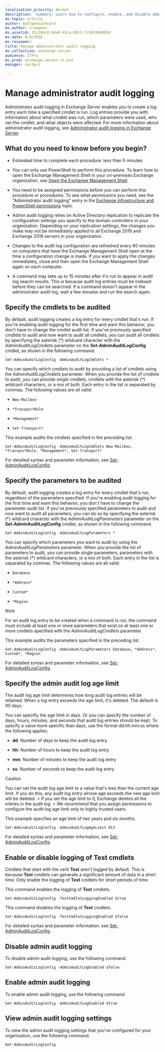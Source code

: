 ```yaml
---
localization_priority: Normal
description: 'Summary: Learn how to configure, enable, and disable administrator audit logging in Exchange Server, and how to view the admit audit log settings.'
ms.topic: article
author: mattpennathe3rd
ms.author: v-mapenn
ms.assetid: 15c284c0-b8e6-42ca-9913-7c59fdb6885d
ms.date: 6/8/2018
ms.reviewer:
title: Manage administrator audit logging
ms.collection: exchange-server
audience: ITPro
ms.prod: exchange-server-it-pro
manager: serdars

---
```


# Manage administrator audit logging

Administrator audit logging in Exchange Server enables you to create a log entry each time a specified cmdlet is run. Log entries provide you with information about what cmdlet was run, which parameters were used, who ran the cmdlet, and what objects were affected. For more information about administrator audit logging, see [Administrator audit logging in Exchange Server](admin-audit-logging.md).

## What do you need to know before you begin?

- Estimated time to complete each procedure: less than 5 minutes

- You can only use PowerShell to perform this procedure. To learn how to open the Exchange Management Shell in your on-premises Exchange organization, see [Open the Exchange Management Shell](https://docs.microsoft.com/powershell/exchange/exchange-server/open-the-exchange-management-shell).

- You need to be assigned permissions before you can perform this procedure or procedures. To see what permissions you need, see the "Administrator audit logging" entry in the [Exchange infrastructure and PowerShell permissions](../../permissions/feature-permissions/infrastructure-permissions.md) topic.

- Admin audit logging relies on Active Directory replication to replicate the configuration settings you specify to the domain controllers in your organization. Depending on your replication settings, the changes you make may not be immediately applied to all Exchange 2016 and Exchange 2019 servers in your organization.

- Changes to the audit log configuration are refreshed every 60 minutes on computers that have the Exchange Management Shell open at the time a configuration change is made. If you want to apply the changes immediately, close and then open the Exchange Management Shell again on each computer.

- A command may take up to 15 minutes after it's run to appear in audit log search results. This is because audit log entries must be indexed before they can be searched. If a command doesn't appear in the administrator audit log, wait a few minutes and run the search again.

## Specify the cmdlets to be audited
<a name="cmdlets"> </a>

By default, audit logging creates a log entry for every cmdlet that's run. If you're enabling audit logging for the first time and want this behavior, you don't have to change the cmdlet audit list. If you've previously specified cmdlets to audit and now want to audit all cmdlets, you can audit all cmdlets by specifying the asterisk (\*) wildcard character with the _AdminAuditLogCmdlets_ parameter on the **Set-AdminAuditLogConfig** cmdlet, as shown in the following command.

```
Set-AdminAuditLogConfig -AdminAuditLogCmdlets *
```

You can specify which cmdlets to audit by providing a list of cmdlets using the _AdminAuditLogCmdlets_ parameter. When you provide the list of cmdlets to audit, you can provide single cmdlets, cmdlets with the asterisk (\*) wildcard characters, or a mix of both. Each entry in the list is separated by commas. The following values are all valid:

- `New-Mailbox`

- `*TransportRule`

- `*Management*`

- `Set-Transport*`

This example audits the cmdlets specified in the preceding list.

```
Set-AdminAuditLogConfig -AdminAuditLogCmdlets New-Mailbox, *TransportRule, *Management*, Set-Transport*
```

For detailed syntax and parameter information, see [Set-AdminAuditLogConfig](https://technet.microsoft.com/library/9d77294d-a501-4af6-8c3b-753235c741a7.aspx).

## Specify the parameters to be audited
<a name="parameters"> </a>

By default, audit logging creates a log entry for every cmdlet that's run, regardless of the parameters specified. If you're enabling audit logging for the first time and want this behavior, you don't have to change the parameter audit list. If you've previously specified parameters to audit and now want to audit all parameters, you can do so by specifying the asterisk (\*) wildcard character with the _AdminAuditLogParameters_ parameter on the **Set-AdminAuditLogConfig** cmdlet, as shown in the following command.

```
Set-AdminAuditLogConfig -AdminAuditLogParameters *
```

You can specify which parameters you want to audit by using the _AdminAuditLogParameters_ parameter. When you provide the list of parameters to audit, you can provide single parameters, parameters with the asterisk (\*) wildcard characters, or a mix of both. Each entry in the list is separated by commas. The following values are all valid:

- `Database`

- `*Address*`

- `Custom*`

- `*Region`

> [!NOTE]
> For an audit log entry to be created when a command is run, the command must include at least one or more parameters that exist on at least one or more cmdlets specified with the _AdminAuditLogCmdlets_ parameter.

This example audits the parameters specified in the preceding list.

```
Set-AdminAuditLogConfig -AdminAuditLogParameters Database, *Address*, Custom*, *Region
```

For detailed syntax and parameter information, see [Set-AdminAuditLogConfig](https://technet.microsoft.com/library/9d77294d-a501-4af6-8c3b-753235c741a7.aspx).

## Specify the admin audit log age limit
<a name="agelimit"> </a>

The audit log age limit determines how long audit log entries will be retained. When a log entry exceeds the age limit, it's deleted. The default is 90 days.

You can specifiy the age limit in days. Or you can specify the number of days, hours, minutes, and seconds that audit log entries should be kept. To specify a value more specific than days, use the format dd.hh.mm:ss where the following applies:

- **dd**: Number of days to keep the audit log entry

- **hh**: Number of hours to keep the audit log entry

- **mm**: Number of minutes to keep the audit log entry

- **ss**: Number of seconds to keep the audit log entry

> [!CAUTION]
> You can set the audit log age limit to a value that's less than the current age limit. If you do this, any audit log entry whose age exceeds the new age limit will be deleted. > If you set the age limit to 0, Exchange deletes all the entries in the audit log. > We recommend that you assign permissions to configure the audit log age limit only to highly trusted users.

This example specifies an age limit of two years and six months.

```
Set-AdminAuditLogConfig -AdminAuditLogAgeLimit 913
```

For detailed syntax and parameter information, see [Set-AdminAuditLogConfig](https://technet.microsoft.com/library/9d77294d-a501-4af6-8c3b-753235c741a7.aspx).

## Enable or disable logging of Test cmdlets
<a name="testcmdlets"> </a>

Cmdlets that start with the verb **Test** aren't logged by default. This is because **Test** cmdlets can generate a significant amount of data in a short time. Only enable the logging of **Test** cmdlets for short periods of time.

This command enables the logging of **Test** cmdlets.

```
Set-AdminAuditLogConfig -TestCmdletLoggingEnabled $true
```

This command disables the logging of **Test** cmdlets.

```
Set-AdminAuditLogConfig -TestCmdletLoggingEnabled $false
```

For detailed syntax and parameter information, see [Set-AdminAuditLogConfig](https://technet.microsoft.com/library/9d77294d-a501-4af6-8c3b-753235c741a7.aspx).

## Disable admin audit logging
<a name="disable"> </a>

To disable admin audit logging, use the following command.

```
Set-AdminAuditLogConfig -AdminAuditLogEnabled $false
```

## Enable admin audit logging
<a name="enable"> </a>

To enable admin audit logging, use the following command.

```
Set-AdminAuditLogConfig -AdminAuditLogEnabled $true
```

## View admin audit logging settings
<a name="viewauditlog"> </a>

To view the admin audit logging settings that you've configured for your organization, use the following command.

```
Get-AdminAuditLogConfig
```
